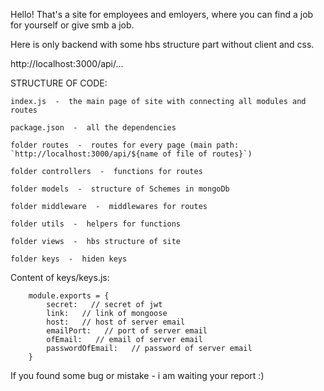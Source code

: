 Hello!
That's  a site for employees and emloyers, where you can find a job for yourself or give smb a job. 

Here is only backend with some hbs structure part without client and css.

http://localhost:3000/api/...

STRUCTURE OF CODE:

    index.js  -  the main page of site with connecting all modules and routes

    package.json  -  all the dependencies

    folder routes  -  routes for every page (main path: `http://localhost:3000/api/${name of file of routes}`)

    folder controllers  -  functions for routes

    folder models  -  structure of Schemes in mongoDb

    folder middleware  -  middlewares for routes

    folder utils  -  helpers for functions

    folder views  -  hbs structure of site

    folder keys  -  hiden keys  


Content of keys/keys.js:

        module.exports = {
            secret:   // secret of jwt
            link:   // link of mongoose
            host:   // host of server email
            emailPort:   // port of server email
            ofEmail:   // email of server email
            passwordOfEmail:   // password of server email
        }


If you found some bug or mistake - i am waiting your report :)
